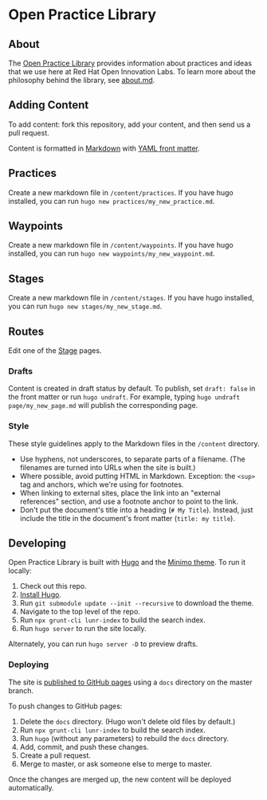 # Open Practice Library

## About

The [Open Practice Library](https://rht-labs.github.io/practice-library/) provides information about practices and ideas that we use here at Red Hat Open Innovation Labs. To learn more about the philosophy behind the library, see [about.md](content/page/about.md).

## Adding Content

To add content: fork this repository, add your content, and then send us a pull request.

Content is formatted in [Markdown](http://commonmark.org/help/) with [YAML front matter](https://gohugo.io/content-management/front-matter/).

## Practices

Create a new markdown file in `/content/practices`. If you have hugo installed, you can run `hugo new practices/my_new_practice.md`.

## Waypoints

Create a new markdown file in `/content/waypoints`. If you have hugo installed, you can run `hugo new waypoints/my_new_waypoint.md`.

## Stages
Create a new markdown file in `/content/stages`. If you have hugo installed, you can run `hugo new stages/my_new_stage.md`.

## Routes
Edit one of the [Stage](/stages) pages.

### Drafts

Content is created in draft status by default. To publish, set `draft: false` in the front matter or run `hugo undraft`. For example, typing `hugo undraft page/my_new_page.md` will publish the corresponding page.

### Style

These style guidelines apply to the Markdown files in the `/content` directory.

- Use hyphens, not underscores, to separate parts of a filename. (The filenames are turned into URLs when the site is built.)
- Where possible, avoid putting HTML in Markdown. Exception: the `<sup>` tag and anchors, which we're using for footnotes.
- When linking to external sites, place the link into an "external references" section, and use a footnote anchor to point to the link.
- Don't put the document's title into a heading (`# My Title`). Instead, just include the title in the document's front matter (`title: my title`).

## Developing

Open Practice Library is built with [Hugo](http://gohugo.io/) and the [Minimo theme](https://minimo.netlify.com/). To run it locally:

1. Check out this repo.
2. [Install Hugo](https://gohugo.io/getting-started/installing/).
3. Run `git submodule update --init --recursive` to download the theme.
4. Navigate to the top level of the repo.
5. Run `npx grunt-cli lunr-index` to build the search index.
6. Run `hugo server` to run the site locally.

Alternately, you can run `hugo server -D` to preview drafts.

### Deploying

The site is [published to GitHub pages](https://help.github.com/articles/configuring-a-publishing-source-for-github-pages/#publishing-your-github-pages-site-from-a-docs-folder-on-your-master-branch) using a `docs` directory on the master branch.

To push changes to GitHub pages:

1. Delete the `docs` directory. (Hugo won't delete old files by default.)
2. Run `npx grunt-cli lunr-index` to build the search index.
3. Run `hugo` (without any parameters) to rebuild the `docs` directory.
4. Add, commit, and push these changes.
5. Create a pull request.
6. Merge to master, or ask someone else to merge to master.

Once the changes are merged up, the new content will be deployed automatically.
